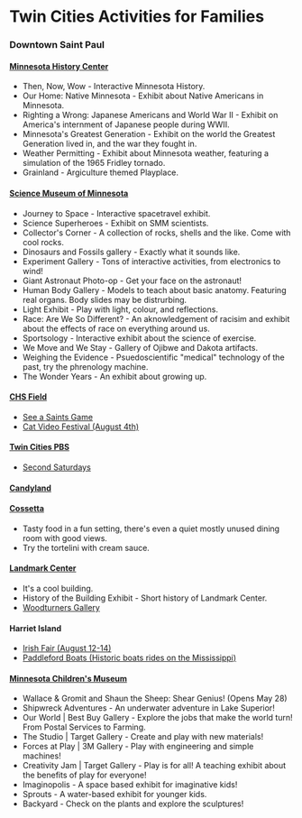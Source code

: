 # Twin Cities Activities for Families
### Downtown Saint Paul
#### [Minnesota History Center](https://www.mnhs.org/historycenter/)
- Then, Now, Wow - Interactive Minnesota History.
- Our Home: Native Minnesota - Exhibit about Native Americans in Minnesota.
- Righting a Wrong: Japanese Americans and World War II - Exhibit on America's internment of Japanese people during WWII.
- Minnesota's Greatest Generation - Exhibit on the world the Greatest Generation lived in, and the war they fought in.
- Weather Permitting - Exhibit about Minnesota weather, featuring a simulation of the 1965 Fridley tornado.
- Grainland - Argiculture themed Playplace.
#### [Science Museum of Minnesota](https://smm.org)
- Journey to Space - Interactive spacetravel exhibit.
- Science Superheroes - Exhibit on SMM scientists.
- Collector's Corner - A collection of rocks, shells and the like. Come with cool rocks.
- Dinosaurs and Fossils gallery - Exactly what it sounds like.
- Experiment Gallery - Tons of interactive activities, from electronics to wind!
- Giant Astronaut Photo-op - Get your face on the astronaut!
- Human Body Gallery - Models to teach about basic anatomy. Featuring real organs. Body slides may be distrurbing.
- Light Exhibit - Play with light, colour, and reflections.
- Race: Are We So Different? - An aknowledgement of racisim and exhibit about the effects of race on everything around us.
- Sportsology - Interactive exhibit about the science of exercise.
- We Move and We Stay - Gallery of Ojibwe and Dakota artifacts.
- Weighing the Evidence - Psuedoscientific "medical" technology of the past, try the phrenology machine.
- The Wonder Years - An exhibit about growing up.
#### [CHS Field](https://chsfield.com)
- [See a Saints Game](https://www.milb.com/st-paul)
- [Cat Video Festival (August 4th)](https://www.catfestmn.com/)
#### [Twin Cities PBS](https://tpt.org)
- [Second Saturdays](https://www.tpt.org/event/second-saturdays-at-tpt/)
#### [Candyland](https://candylandstore.com/)
#### [Cossetta](https://cossettas.com/)
- Tasty food in a fun setting, there's even a quiet mostly unused dining room with good views.
- Try the tortelini with cream sauce.
#### [Landmark Center](https://landmark.org)
- It's a cool building.
- History of the Building Exhibit - Short history of Landmark Center.
- [Woodturners Gallery](https://www.woodturner.org/)
#### Harriet Island
- [Irish Fair (August 12-14)](https://www.irishfair.com/)
- [Paddleford Boats (Historic boats rides on the Mississippi)](https://riverrides.com/)
#### [Minnesota Children's Museum](https://mcm.org/)
- Wallace & Gromit and Shaun the Sheep: Shear Genius! (Opens May 28)
- Shipwreck Adventures - An underwater adventure in Lake Superior!
- Our World | Best Buy Gallery - Explore the jobs that make the world turn! From Postal Services to Farming.
- The Studio | Target Gallery - Create and play with new materials!
- Forces at Play | 3M Gallery - Play with engineering and simple machines!
- Creativity Jam | Target Gallery -  Play is for all! A teaching exhibit about the benefits of play for everyone!
- Imaginopolis - A space based exhibit for imaginative kids!
- Sprouts - A water-based exhibit for younger kids.
- Backyard - Check on the plants and explore the sculptures!
